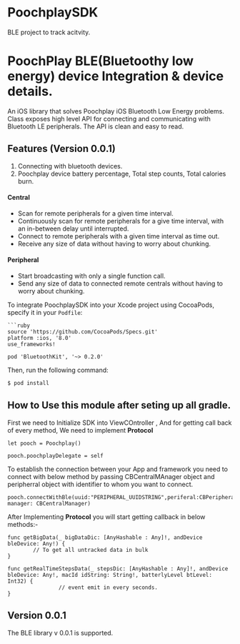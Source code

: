 # PoochplaySDK
BLE project to track acitvity.
# PoochPlay BLE(Bluetoothy low energy) device Integration & device details.
An iOS library that solves Poochplay iOS Bluetooth Low Energy problems. 
Class exposes high level API for connecting and communicating with Bluetooth LE peripherals.
The API is clean and easy to read.

## Features (Version 0.0.1)

1. Connecting with bluetooth devices.
2. Poochplay device battery percentage, Total step counts, Total calories burn.

#### Central
- Scan for remote peripherals for a given time interval.
- Continuously scan for remote peripherals for a give time interval, with an in-between delay until interrupted.
- Connect to remote peripherals with a given time interval as time out.
- Receive any size of data without having to worry about chunking.

#### Peripheral
- Start broadcasting with only a single function call.
- Send any size of data to connected remote centrals without having to worry about chunking.


To integrate PoochplaySDK into your Xcode project using CocoaPods, specify it in your `Podfile`:
```
```ruby
source 'https://github.com/CocoaPods/Specs.git'
platform :ios, '8.0'
use_frameworks!

pod 'BluetoothKit', '~> 0.2.0'
```

Then, run the following command:

```bash
$ pod install
```


## How to Use this module after seting up all gradle.

First we need to Initialize SDK into ViewCOntroller , And for getting call back of every method, We need to implement **Protocol**

    let pooch = Poochplay()
    
    pooch.poochplayDelegate = self
    
    
To establish the connection between your App and framework you need to connect with below method by passing CBCentralMAnager object and peripherral object with identifier to whom you want to connect.

    pooch.connectWithBle(uuid:"PERIPHERAL_UUIDSTRING",periferal:CBPeripheral, manager: CBCentralManager)

After Implementing  **Protocol** you will start getting callback in below methods:- 

    func getBigData(_ bigDataDic: [AnyHashable : Any]!, andDevice bleDevice: Any!) {
            // To get all untracked data in bulk
    }
    
    func getRealTimeStepsData(_ stepsDic: [AnyHashable : Any]!, andDevice bleDevice: Any!, macId idString: String!, batterlyLevel btLevel: Int32) {
                    // event emit in every seconds.
    }
    
## Version 0.0.1

The BLE library v 0.0.1 is supported.

